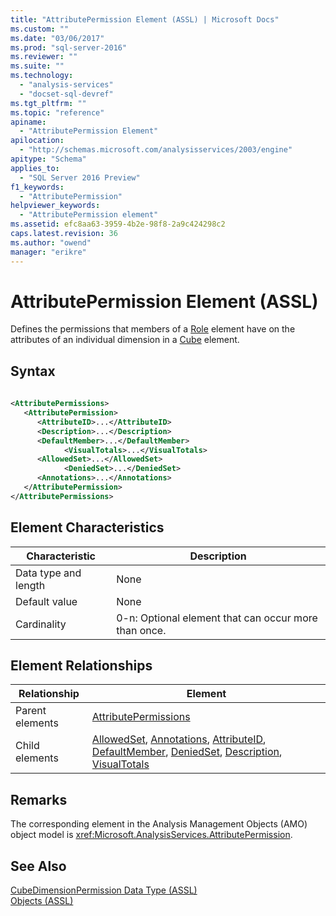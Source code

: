 ```yaml
---
title: "AttributePermission Element (ASSL) | Microsoft Docs"
ms.custom: ""
ms.date: "03/06/2017"
ms.prod: "sql-server-2016"
ms.reviewer: ""
ms.suite: ""
ms.technology: 
  - "analysis-services"
  - "docset-sql-devref"
ms.tgt_pltfrm: ""
ms.topic: "reference"
apiname: 
  - "AttributePermission Element"
apilocation: 
  - "http://schemas.microsoft.com/analysisservices/2003/engine"
apitype: "Schema"
applies_to: 
  - "SQL Server 2016 Preview"
f1_keywords: 
  - "AttributePermission"
helpviewer_keywords: 
  - "AttributePermission element"
ms.assetid: efc8aa63-3959-4b2e-98f8-2a9c424298c2
caps.latest.revision: 36
ms.author: "owend"
manager: "erikre"
---
```

# AttributePermission Element (ASSL)
  Defines the permissions that members of a [Role](../../../analysis-services/scripting/objects/role-element-assl.md) element have on the attributes of an individual dimension in a [Cube](../../../analysis-services/scripting/objects/cube-element-assl.md) element.  
  
## Syntax  
  
```xml  
  
<AttributePermissions>  
   <AttributePermission>  
      <AttributeID>...</AttributeID>  
      <Description>...</Description>  
      <DefaultMember>...</DefaultMember>  
            <VisualTotals>...</VisualTotals>  
      <AllowedSet>...</AllowedSet>  
            <DeniedSet>...</DeniedSet>  
      <Annotations>...</Annotations>  
   </AttributePermission>  
</AttributePermissions>  
```  
  
## Element Characteristics  
  
|Characteristic|Description|  
|--------------------|-----------------|  
|Data type and length|None|  
|Default value|None|  
|Cardinality|0-n: Optional element that can occur more than once.|  
  
## Element Relationships  
  
|Relationship|Element|  
|------------------|-------------|  
|Parent elements|[AttributePermissions](../../../analysis-services/scripting/collections/attributepermissions-element-assl.md)|  
|Child elements|[AllowedSet](../../../analysis-services/scripting/properties/allowedset-element-assl.md), [Annotations](../../../analysis-services/scripting/collections/annotations-element-assl.md), [AttributeID](../../../analysis-services/scripting/properties/attributeid-element-assl.md), [DefaultMember](../../../analysis-services/scripting/properties/defaultmember-element-assl.md), [DeniedSet](../../../analysis-services/scripting/properties/deniedset-element-assl.md), [Description](../../../analysis-services/scripting/properties/description-element-assl.md), [VisualTotals](../../../analysis-services/scripting/properties/visualtotals-element-assl.md)|  
  
## Remarks  
 The corresponding element in the Analysis Management Objects (AMO) object model is <xref:Microsoft.AnalysisServices.AttributePermission>.  
  
## See Also  
 [CubeDimensionPermission Data Type &#40;ASSL&#41;](../../../analysis-services/scripting/data-type/cubedimensionpermission-data-type-assl.md)   
 [Objects &#40;ASSL&#41;](../../../analysis-services/scripting/objects/objects-assl.md)  
  
  
